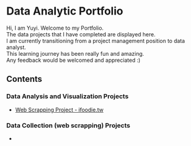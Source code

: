 # Data Analytic Portfolio
Hi, I am Yuyi.  Welcome to my Portfolio. <br>
The data projects that I have completed are displayed here. <br>
I am currently transitioning from a project management position to data analyst. <br>
This learning journey has been really fun and amazing. <br>
Any feedback would be welcomed and appreciated :) <br>


## Contents
### Data Analysis and Visualization Projects
- [Web Scrapping Project - ifoodie.tw](https://github.com/Yuyi-Lin-Data-Analyst/data-analytic-portfolio/blob/main/web_scrapping_project_ifoodie.py) <br>

### Data Collection (web scrapping) Projects
- 
